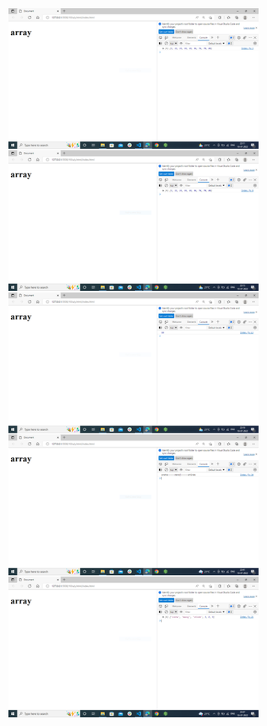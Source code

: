 <img src="sort output1.PNG" alt="output">
<img src="sort output2.PNG" alt="output">
<img src="largest no.PNG" alt="output">
<img src="join output.PNG" alt="output">
<img src="concat.PNG" alt="output">